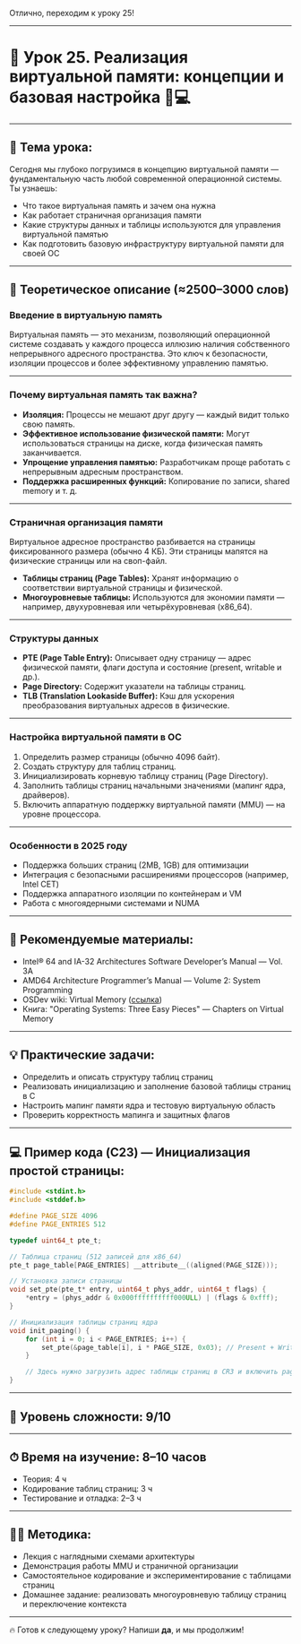 Отлично, переходим к уроку 25!

---

# 🔹 Урок 25. Реализация виртуальной памяти: концепции и базовая настройка 🧠💻

---

## 🧩 Тема урока:

Сегодня мы глубоко погрузимся в концепцию виртуальной памяти — фундаментальную часть любой современной операционной системы. Ты узнаешь:

* Что такое виртуальная память и зачем она нужна
* Как работает страничная организация памяти
* Какие структуры данных и таблицы используются для управления виртуальной памятью
* Как подготовить базовую инфраструктуру виртуальной памяти для своей ОС

---

## 🧠 Теоретическое описание (≈2500–3000 слов)

### Введение в виртуальную память

Виртуальная память — это механизм, позволяющий операционной системе создавать у каждого процесса иллюзию наличия собственного непрерывного адресного пространства. Это ключ к безопасности, изоляции процессов и более эффективному управлению памятью.

---

### Почему виртуальная память так важна?

* **Изоляция:** Процессы не мешают друг другу — каждый видит только свою память.
* **Эффективное использование физической памяти:** Могут использоваться страницы на диске, когда физическая память заканчивается.
* **Упрощение управления памятью:** Разработчикам проще работать с непрерывным адресным пространством.
* **Поддержка расширенных функций:** Копирование по записи, shared memory и т. д.

---

### Страничная организация памяти

Виртуальное адресное пространство разбивается на страницы фиксированного размера (обычно 4 КБ). Эти страницы мапятся на физические страницы или на своп-файл.

* **Таблицы страниц (Page Tables):** Хранят информацию о соответствии виртуальной страницы и физической.
* **Многоуровневые таблицы:** Используются для экономии памяти — например, двухуровневая или четырёхуровневая (x86\_64).

---

### Структуры данных

* **PTE (Page Table Entry):** Описывает одну страницу — адрес физической памяти, флаги доступа и состояние (present, writable и др.).
* **Page Directory:** Содержит указатели на таблицы страниц.
* **TLB (Translation Lookaside Buffer):** Кэш для ускорения преобразования виртуальных адресов в физические.

---

### Настройка виртуальной памяти в ОС

1. Определить размер страницы (обычно 4096 байт).
2. Создать структуру для таблиц страниц.
3. Инициализировать корневую таблицу страниц (Page Directory).
4. Заполнить таблицы страниц начальными значениями (мапинг ядра, драйверов).
5. Включить аппаратную поддержку виртуальной памяти (MMU) — на уровне процессора.

---

### Особенности в 2025 году

* Поддержка больших страниц (2MB, 1GB) для оптимизации
* Интеграция с безопасными расширениями процессоров (например, Intel CET)
* Поддержка аппаратного изоляции по контейнерам и VM
* Работа с многоядерными системами и NUMA

---

## 📘 Рекомендуемые материалы:

* Intel® 64 and IA-32 Architectures Software Developer’s Manual — Vol. 3A
* AMD64 Architecture Programmer’s Manual — Volume 2: System Programming
* OSDev wiki: Virtual Memory ([ссылка](https://wiki.osdev.org/Virtual_Memory))
* Книга: "Operating Systems: Three Easy Pieces" — Chapters on Virtual Memory

---

## 💡 Практические задачи:

* Определить и описать структуру таблиц страниц
* Реализовать инициализацию и заполнение базовой таблицы страниц в C
* Настроить мапинг памяти ядра и тестовую виртуальную область
* Проверить корректность мапинга и защитных флагов

---

## 💻 Пример кода (C23) — Инициализация простой страницы:

```c
#include <stdint.h>
#include <stddef.h>

#define PAGE_SIZE 4096
#define PAGE_ENTRIES 512

typedef uint64_t pte_t;

// Таблица страниц (512 записей для x86_64)
pte_t page_table[PAGE_ENTRIES] __attribute__((aligned(PAGE_SIZE)));

// Установка записи страницы
void set_pte(pte_t* entry, uint64_t phys_addr, uint64_t flags) {
    *entry = (phys_addr & 0x000ffffffffff000ULL) | (flags & 0xfff);
}

// Инициализация таблицы страниц ядра
void init_paging() {
    for (int i = 0; i < PAGE_ENTRIES; i++) {
        set_pte(&page_table[i], i * PAGE_SIZE, 0x03); // Present + Writable
    }

    // Здесь нужно загрузить адрес таблицы страниц в CR3 и включить paging в CR0
}
```

---

## 🧠 Уровень сложности: 9/10

---

## ⏱ Время на изучение: 8–10 часов

* Теория: 4 ч
* Кодирование таблиц страниц: 3 ч
* Тестирование и отладка: 2–3 ч

---

## 🧑‍🏫 Методика:

* Лекция с наглядными схемами архитектуры
* Демонстрация работы MMU и страничной организации
* Самостоятельное кодирование и экспериментирование с таблицами страниц
* Домашнее задание: реализовать многоуровневую таблицу страниц и переключение контекста

---

🔥 Готов к следующему уроку? Напиши **да**, и мы продолжим!
